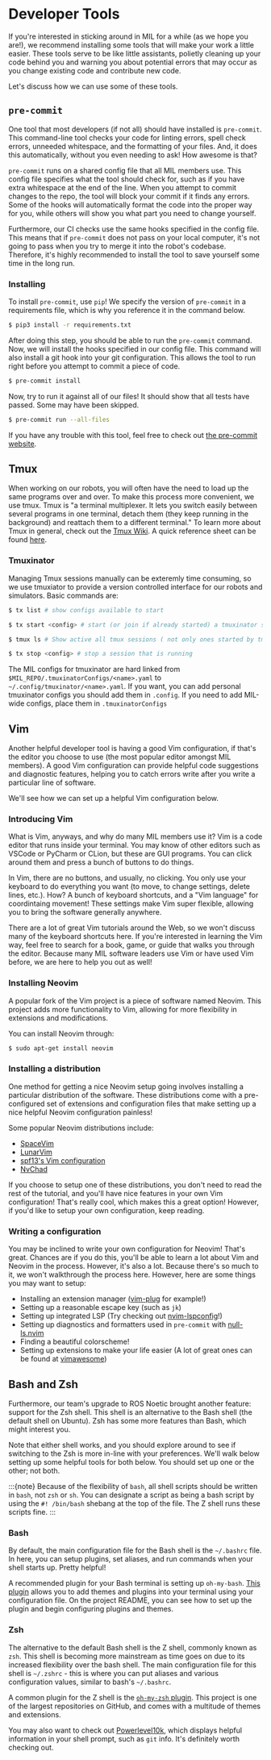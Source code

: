 # Developer Tools

If you're interested in sticking around in MIL for a while (as we hope you are!),
we recommend installing some tools that will make your work a little easier.
These tools serve to be like little assistants, polietly cleaning up your code
behind you and warning you about potential errors that may occur as you change
existing code and contribute new code.

Let's discuss how we can use some of these tools.

## `pre-commit`

One tool that most developers (if not all) should have installed is `pre-commit`.
This command-line tool checks your code for linting errors, spell check errors,
unneeded whitespace, and the formatting of your files. And, it does this
automatically, without you even needing to ask! How awesome is that?

`pre-commit` runs on a shared config file that all MIL members use.
This config file specifies what the tool should check for, such as if you have
extra whitespace at the end of the line. When you attempt to commit changes to
the repo, the tool will block your commit if it finds any errors. Some of the
hooks will automatically format the code into the proper way for you, while
others will show you what part you need to change yourself.

Furthermore, our CI checks use the same hooks specified in the config file. This
means that if `pre-commit` does not pass on your local computer, it's not going
to pass when you try to merge it into the robot's codebase. Therefore, it's
highly recommended to install the tool to save yourself some time in the long run.

### Installing

To install `pre-commit`, use `pip`! We specify the version of `pre-commit` in
a requirements file, which is why you reference it in the command below.

```sh
$ pip3 install -r requirements.txt
```

After doing this step, you should be able to run the `pre-commit` command. Now,
we will install the hooks specified in our config file. This command will also
install a git hook into your git configuration. This allows the tool to run right
before you attempt to commit a piece of code.

```sh
$ pre-commit install
```

Now, try to run it against all of our files! It should show that all tests have
passed. Some may have been skipped.

```sh
$ pre-commit run --all-files
```

If you have any trouble with this tool, feel free to check out
[the pre-commit website](https://pre-commit.com).

## Tmux
When working on our robots, you will often have the need to load up the same
programs over and over. To make this process more convenient, we use tmux.
Tmux is "a terminal multiplexer. It lets you switch easily between several
programs in one terminal, detach them (they keep running in the background)
and reattach them to a different terminal." To learn more about Tmux in general,
check out the [Tmux Wiki](https://github.com/tmux/tmux/wiki). A quick reference
sheet can be found [here](https://tmuxcheatsheet.com/).

### Tmuxinator
Managing Tmux sessions manually can be exteremly time consuming, so we use
tmuxiator to provide a version controlled interface for our robots and
simulators. Basic commands are:

```sh
$ tx list # show configs available to start

$ tx start <config> # start (or join if already started) a tmuxinator session

$ tmux ls # Show active all tmux sessions ( not only ones started by tmuxinator )

$ tx stop <config> # stop a session that is running
```

The MIL configs for tmuxinator are hard linked from
`$MIL_REPO/.tmuxinatorConfigs/<name>.yaml` to `~/.config/tmuxinator/<name>.yaml`.
If you want, you can add personal tmuxinator configs you should add them in `.config`.
If you need to add MIL-wide configs, place them in `.tmuxinatorConfigs`



## Vim

Another helpful developer tool is having a good Vim configuration, if that's the
editor you choose to use (the most popular editor amongst MIL members).
A good Vim configuration can provide helpful code suggestions and diagnostic
features, helping you to catch errors write after you write a particular line
of software.

We'll see how we can set up a helpful Vim configuration below.

### Introducing Vim

What is Vim, anyways, and why do many MIL members use it? Vim is a code editor
that runs inside your terminal. You may know of other editors such as VSCode
or PyCharm or CLion, but these are GUI programs. You can click around them and
press a bunch of buttons to do things.

In Vim, there are no buttons, and usually, no clicking. You only use your keyboard
to do everything you want (to move, to change settings, delete lines, etc.).
How? A bunch of keyboard shortcuts, and a "Vim language" for coordintaing movement!
These settings make Vim super flexible, allowing you to bring the software generally
anywhere.

There are a lot of great Vim tutorials around the Web, so we won't discuss many
of the keyboard shortcuts here. If you're interested in learning the Vim way,
feel free to search for a book, game, or guide that walks you through the editor.
Because many MIL software leaders use Vim or have used Vim before, we are here
to help you out as well!

### Installing Neovim

A popular fork of the Vim project is a piece of software named Neovim. This
project adds more functionality to Vim, allowing for more flexibility in
extensions and modifications.

You can install Neovim through:

```sh
$ sudo apt-get install neovim
```

### Installing a distribution

One method for getting a nice Neovim setup going involves installing a particular
distribution of the software. These distributions come with a pre-configured
set of extensions and configuration files that make setting up a nice helpful
Neovim configuration painless!

Some popular Neovim distributions include:
* [SpaceVim](https://github.com/SpaceVim/SpaceVim)
* [LunarVim](https://github.com/LunarVim/LunarVim)
* [spf13's Vim configuration](https://github.com/spf13/spf13-vim)
* [NvChad](https://github.com/NvChad/NvChad)

If you choose to setup one of these distributions, you don't need to read
the rest of the tutorial, and you'll have nice features in your own Vim configuration!
That's really cool, which makes this a great option! However, if you'd like to setup
your own configuration, keep reading.

### Writing a configuration

You may be inclined to write your own configuration for Neovim! That's great.
Chances are if you do this, you'll be able to learn a lot about Vim and Neovim
in the process. However, it's also a lot. Because there's so much to it, we won't
walkthrough the process here. However, here are some things you may want to setup:

* Installing an extension manager ([vim-plug](https://github.com/junegunn/vim-plug) for example!)
* Setting up a reasonable escape key (such as `jk`)
* Setting up integrated LSP (Try checking out [nvim-lspconfig](https://github.com/neovim/nvim-lspconfig)!)
* Setting up diagnostics and formatters used in `pre-commit` with [null-ls.nvim](https://github.com/jose-elias-alvarez/null-ls.nvim)
* Finding a beautiful colorscheme!
* Setting up extensions to make your life easier (A lot of great ones can be found at [vimawesome](https://vimawesome.com/))

## Bash and Zsh

Furthermore, our team's upgrade to ROS Noetic brought another feature: support
for the Zsh shell. This shell is an alternative to the Bash shell (the default
shell on Ubuntu). Zsh has some more features than Bash, which might interest
you.

Note that either shell works, and you should explore around to see if switching
to the Zsh is more in-line with your preferences. We'll walk below setting up
some helpful tools for both below. You should set up one or the other; not both.

:::{note}
Because of the flexibility of `bash`, all shell scripts should be written in
`bash`, not `zsh` or `sh`. You can designate a script as being a bash script
by using the `#! /bin/bash` shebang at the top of the file. The Z shell runs
these scripts fine.
:::

### Bash

By default, the main configuration file for the Bash shell is the `~/.bashrc`
file. In here, you can setup plugins, set aliases, and run commands when your
shell starts up. Pretty helpful!

A recommended plugin for your Bash terminal is setting up `oh-my-bash`.
[This plugin](https://github.com/ohmybash/oh-my-bash) allows you to add
themes and plugins into your terminal using your configuration file. On the
project README, you can see how to set up the plugin and begin configuring
plugins and themes.

### Zsh

The alternative to the default Bash shell is the Z shell, commonly known as `zsh`.
This shell is becoming more mainstream as time goes on due to its increased
flexibility over the bash shell. The main configuration file for this shell is
`~/.zshrc` - this is where you can put aliases and various configuration values,
similar to bash's `~/.bashrc`.

A common plugin for the Z shell is the [`oh-my-zsh` plugin](https://github.com/ohmyzsh/ohmyzsh).
This project is one of the largest repositories on GitHub, and comes with a
multitude of themes and extensions.

You may also want to check out [Powerlevel10k](https://github.com/romkatv/powerlevel10k),
which displays helpful information in your shell prompt, such as `git` info. It's
definitely worth checking out.

